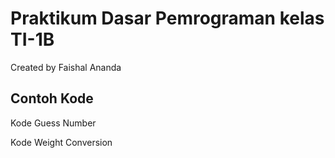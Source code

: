 # Praktikum Dasar Pemrograman kelas TI-1B
Created by Faishal Ananda 

## Contoh Kode
Kode Guess Number

Kode Weight Conversion